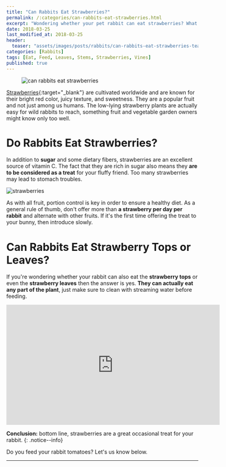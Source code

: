 ```yaml
---
title: "Can Rabbits Eat Strawberries?"
permalink: /:categories/can-rabbits-eat-strawberries.html
excerpt: "Wondering whether your pet rabbit can eat strawberries? What about the stems, vines or leaves? Read this post to find out if they are healthy and learn some great tips on how to feed them."
date: 2018-03-25
last_modified_at: 2018-03-25
header:
  teaser: "assets/images/posts/rabbits/can-rabbits-eat-strawberries-teaser.jpg"
categories: [Rabbits]
tags: [Eat, Feed, Leaves, Stems, Strawberries, Vines]
published: true
---
```


<figure>
  <img src="{{ site.url }}/assets/images/posts/rabbits/can-rabbits-eat-strawberries.jpg" alt="can rabbits eat strawberries" class="title-banner">
</figure>

[Strawberries](https://en.wikipedia.org/wiki/Strawberry){:target="_blank"} are cultivated worldwide and are known for their bright red color, juicy texture, and sweetness. They are a popular fruit and not just among us humans. The low-lying strawberry plants are actually easy for wild rabbits to reach, something fruit and vegetable garden owners might know only too well.

# Do Rabbits Eat Strawberries?

In addition to **sugar** and some dietary fibers, strawberries are an excellent source of vitamin C. The fact that they are rich in sugar also means they **are to be considered as a treat** for your fluffy friend. Too many strawberries may lead to stomach troubles.

<img src="{{ site.url }}/assets/images/posts/food/strawberries.jpg" alt="strawberries" class="align-right">

As with all fruit, portion control is key in order to ensure a healthy diet. As a general rule of thumb, don't offer more than **a strawberry per day per rabbit** and alternate with other fruits. If it's the first time offering the treat to your bunny, then introduce slowly.

# Can Rabbits Eat Strawberry Tops or Leaves?

If you're wondering whether your rabbit can also eat the **strawberry tops** or even the **strawberry leaves** then the answer is yes. **They can actually eat any part of the plant**, just make sure to clean with streaming water before feeding.

<iframe width="560" height="315" src="https://www.youtube.com/embed/NaBWS-M39hM" frameborder="0" allowfullscreen></iframe>

**Conclusion:** bottom line, strawberries are a great occasional treat for your rabbit.
{: .notice--info}

Do you feed your rabbit tomatoes? Let's us know below.

---
